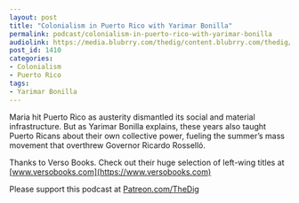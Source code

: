 ```yaml
---
layout: post
title: "Colonialism in Puerto Rico with Yarimar Bonilla"
permalink: podcast/colonialism-in-puerto-rico-with-yarimar-bonilla
audiolink: https://media.blubrry.com/thedig/content.blubrry.com/thedig/The_Dig-EP_227-Bonilla.mp3
post_id: 1410
categories: 
- Colonialism
- Puerto Rico
tags: 
- Yarimar Bonilla
---
```


Maria hit Puerto Rico as austerity dismantled its social and material infrastructure. But as Yarimar Bonilla explains, these years also taught Puerto Ricans about their own collective power, fueling the summer’s mass movement that overthrew Governor Ricardo Rosselló. 

Thanks to Verso Books. Check out their huge selection of left-wing titles at 
[www.versobooks.com](https://www.versobooks.com)

Please support this podcast at 
[Patreon.com/TheDig](https://Patreon.com/TheDig)